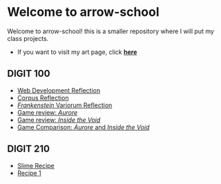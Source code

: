 # Welcome to arrow-school

Welcome to arrow-school! this is a smaller repository where I will put my class projects. 

* If you want to visit my art page, click **[here](https://arrowarchive.github.io/The-Arrowarchive/index)**

## DIGIT 100

* [Web Development Reflection](digit100/reflection.md)
* [Corpus Reflection](digit100/corpusreflection.md)
* [*Frankenstein* Variorum Reflection](digit100/variorum.md)
* [Game review: *Aurore*](digit100/aurore.md)
* [Game review: *Inside the Void*](digit100/review2.md)
* [Game Comparison: *Aurore* and *Inside the Void*](digit100/finalcomparison.md)

## DIGIT 210
* [Slime Recipe](https://raw.githubusercontent.com/arrowarchive/arrow-school/master/docs/xml/slime.xml)
* [Recipe 1](https://raw.githubusercontent.com/arrowarchive/arrow-school/master/docs/xml/recipe.xml)
